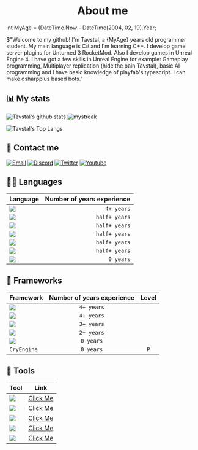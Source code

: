 
<h1 align="Center">About me</h1>

int MyAge = (DateTime.Now - DateTime(2004, 02, 19).Year;

$"Welcome to my github! I'm Tavstal, a {MyAge} years old programmer student. My main language is C# and I'm learning C++. I develop game server plugins for Unturned 3 RocketMod. Also I develop games in Unreal Engine 4. I have got a few skills in Unreal Engine for example: Gameplay programming, Multiplayer replication (hide the pain Tavstal), basic AI programming and I have basic knowledge of playfab's typescript. I can make dsharpplus based bots."

## 📊 My stats
![Tavstal's github stats](https://github-readme-stats.vercel.app/api?username=TavstalDev&show_icons=true&theme=tokyonight)
<img src="https://github-readme-streak-stats.herokuapp.com/?user=AkuraDiary&theme=tokyonight" alt="mystreak"/>

![Tavstal's Top Langs](https://github-readme-stats.vercel.app/api/top-langs/?username=TavstalDev&theme=tokyonight&layout=compact)

## 📱 Contact me

[![Email](https://img.shields.io/badge/Gmail-D14836?style=for-the-badge&logo=gmail&logoColor=white)](mailto: "tavstal@gmail.com")
[![Discord](https://img.shields.io/badge/Discord-7289DA?style=for-the-badge&logo=discord&logoColor=white)](https://discordapp.com/users/623916151176560670)
[![Twitter](https://img.shields.io/badge/Twitter-1DA1F2?style=for-the-badge&logo=twitter&logoColor=white)](not_available)
[![Youtube](https://img.shields.io/badge/YouTube-FF0000?style=for-the-badge&logo=youtube&logoColor=white)](https://youtube.com/channel/UCPEBKze3LKv3VgqsPj-9D_A)

## 👩‍💻 Languages

Language | Number of years experience |
:------------ | -----------: |
<img src="https://img.shields.io/badge/C%23-239120?style=for-the-badge&logo=c-sharp&logoColor=white" /> | `4+ years` | <!---C#--->
<img src="https://img.shields.io/badge/C%2B%2B-00599C?style=for-the-badge&logo=c%2B%2B&logoColor=white" /> | `half+ years` |  <!---C++--->
<img src="https://img.shields.io/badge/Java-ED8B00?style=for-the-badge&logo=java&logoColor=white" /> | `half+ years` |  <!---JAVA--->
<img src="https://img.shields.io/badge/JavaScript-F7DF1E?style=for-the-badge&logo=javascript&logoColor=black" /> | `half+ years` |  <!---JavaScript--->
<img src="https://img.shields.io/badge/TypeScript-007ACC?style=for-the-badge&logo=typescript&logoColor=white" /> | `half+ years` | <!---TYPESCRIPT--->
<img src="https://img.shields.io/badge/Python-3776AB?style=for-the-badge&logo=python&logoColor=white" /> | `half+ years` | <!---Python--->
<img src="https://img.shields.io/badge/Lua-2C2D72?style=for-the-badge&logo=lua&logoColor=white" /> | `0 years` |  <!---LUA--->

## 🚀 Frameworks
Framework | Number of years experience | Level |
------------ | :-----------: | :-----------:
<img src="https://img.shields.io/badge/MySQL-00000F?style=for-the-badge&logo=mysql&logoColor=white" /> | `4+ years` |  <!---MySql--->
<img src="https://img.shields.io/badge/.NET-512BD4?style=for-the-badge&logo=dotnet&logoColor=white" /> | `4+ years` |  <!---.NET--->
<img src="https://img.shields.io/badge/-Unreal%20Engine-313131?style=for-the-badge&logo=unreal-engine&logoColor=white" /> | `3+ years` |  <!---UnrealEngine--->
<img src="https://img.shields.io/badge/Unity-100000?style=for-the-badge&logo=unity&logoColor=white" /> | `2+ years` |  <!---Unity--->
<img src="https://img.shields.io/badge/GODOT-%23FFFFFF.svg?style=for-the-badge&logo=godot-engine" /> | `0 years` |  <!---Godot--->
`CryEngine` | `0 years` | `P` | <!---CryEngine--->


## 🧰 Tools
Tool | Link
------------ | ------------
<img src="https://img.shields.io/badge/Visual_Studio-5C2D91?style=for-the-badge&logo=visual%20studio&logoColor=white" /> | [Click Me](https://visualstudio.microsoft.com/vs/older-downloads/) | <!---VisualStudio--->
<img src="https://img.shields.io/badge/Visual_Studio_Code-0078D4?style=for-the-badge&logo=visual%20studio%20code&logoColor=white" /> | [Click Me](https://code.visualstudio.com/) | <!---VS Code--->
<img src="https://img.shields.io/badge/Notepad++-90E59A.svg?style=for-the-badge&logo=notepad%2B%2B&logoColor=black" /> | [Click Me](https://notepad-plus-plus.org/downloads/) | <!---Notepad--->
<img src="https://img.shields.io/badge/-Unreal%20Engine-313131?style=for-the-badge&logo=unreal-engine&logoColor=white" /> | [Click Me](https://www.unrealengine.com/en-US/?sessionInvalidated=true) | <!---UnrealEngine--->
<img src="https://img.shields.io/badge/Unity-100000?style=for-the-badge&logo=unity&logoColor=white" /> | [Click Me](https://www.unrealengine.com/en-US/?sessionInvalidated=true) | <!---Unity--->
